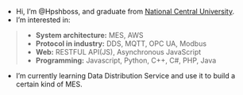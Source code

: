 - Hi, I’m @Hpshboss, and graduate from [National Central University](https://www.ncu.edu.tw/tw/index.html).
- I’m interested in: 
>- **System architecture:** MES, AWS
>- **Protocol in industry:** DDS, MQTT, OPC UA, Modbus
>- **Web:** RESTFUL API(JS), Asynchronous JavaScript
>- **Programming:** Javascript, Python, C++, C#, PHP, Java
- I’m currently learning Data Distribution Service and use it to build a certain kind of MES.

<!---
Hpshboss/Hpshboss is a ✨ special ✨ repository because its `README.md` (this file) appears on your GitHub profile.
You can click the Preview link to take a look at your changes.
--->
